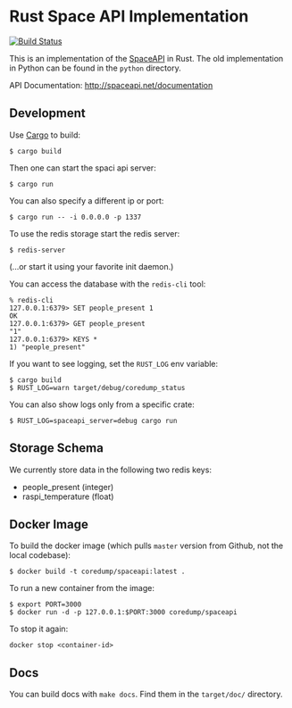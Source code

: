 # Rust Space API Implementation

[![Build Status](https://travis-ci.org/coredump-ch/spaceapi.svg?branch=rust)](https://travis-ci.org/coredump-ch/spaceapi)

This is an implementation of the [SpaceAPI](http://spaceapi.net/) in Rust.
The old implementation in Python can be found in the `python` directory.

API Documentation: http://spaceapi.net/documentation

## Development

Use [Cargo](https://crates.io/) to build:

    $ cargo build

Then one can start the spaci api server:

    $ cargo run

You can also specify a different ip or port:

    $ cargo run -- -i 0.0.0.0 -p 1337

To use the redis storage start the redis server:

    $ redis-server

(...or start it using your favorite init daemon.)

You can access the database with the `redis-cli` tool:

    % redis-cli
    127.0.0.1:6379> SET people_present 1
    OK
    127.0.0.1:6379> GET people_present
    "1"
    127.0.0.1:6379> KEYS *
    1) "people_present"

If you want to see logging, set the `RUST_LOG` env variable:

    $ cargo build
    $ RUST_LOG=warn target/debug/coredump_status

You can also show logs only from a specific crate:

    $ RUST_LOG=spaceapi_server=debug cargo run


## Storage Schema

We currently store data in the following two redis keys:

- people_present (integer)
- raspi_temperature (float)


## Docker Image

To build the docker image (which pulls `master` version from Github, not the
local codebase):

    $ docker build -t coredump/spaceapi:latest .

To run a new container from the image:

    $ export PORT=3000
    $ docker run -d -p 127.0.0.1:$PORT:3000 coredump/spaceapi

To stop it again:

    docker stop <container-id>


## Docs

You can build docs with `make docs`. Find them in the `target/doc/` directory.
